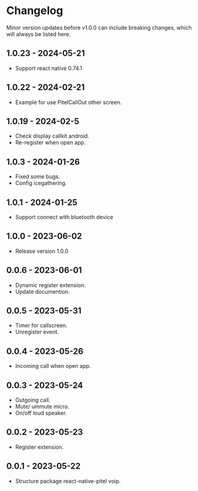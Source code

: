 # Changelog

Minor version updates before v1.0.0 can include breaking changes, which will always be listed here.

## 1.0.23 - 2024-05-21

- Support react native 0.74.1

## 1.0.22 - 2024-02-21

- Example for use PitelCallOut other screen.

## 1.0.19 - 2024-02-5

- Check display callkit android.
- Re-register when open app.

## 1.0.3 - 2024-01-26

- Fixed some bugs.
- Config icegathering.

## 1.0.1 - 2024-01-25

- Support connect with bluetooth device

## 1.0.0 - 2023-06-02

- Release version 1.0.0

## 0.0.6 - 2023-06-01

- Dynamic register extension.
- Update documention.

## 0.0.5 - 2023-05-31

- Timer for callscreen.
- Unregister event.

## 0.0.4 - 2023-05-26

- Incoming call when open app.

## 0.0.3 - 2023-05-24

- Outgoing call.
- Mute/ ummute micro.
- On/off loud speaker.

## 0.0.2 - 2023-05-23

- Register extension.

## 0.0.1 - 2023-05-22

- Structure package react-native-pitel voip.
